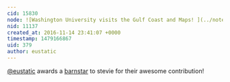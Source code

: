 ```yaml
---
cid: 15830
node: ![Washington University visits the Gulf Coast and Maps! ](../notes/stevie/09-12-2014/washington-university-visits-the-gulf-coast-and-maps)
nid: 11137
created_at: 2016-11-14 23:41:07 +0000
timestamp: 1479166867
uid: 379
author: eustatic
---
```


[@eustatic](/profile/eustatic) awards a <a href="//publiclab.org/wiki/barnstars">barnstar</a> to stevie for their awesome contribution!